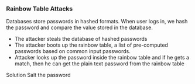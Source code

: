 ### Rainbow Table Attacks

Databases store passwords in hashed formats. When user logs in, we hash the password and compare the value stored in the database.

- The attacker steals the database of hashed passwords
- The attacker boots up the rainbow table, a list of pre-computed passwords based on common input passwords.
- Attacker looks up the password inside the rainbow table and if he gets a match, then he can get the plain text password from the rainbow table

Solution
Salt the password
